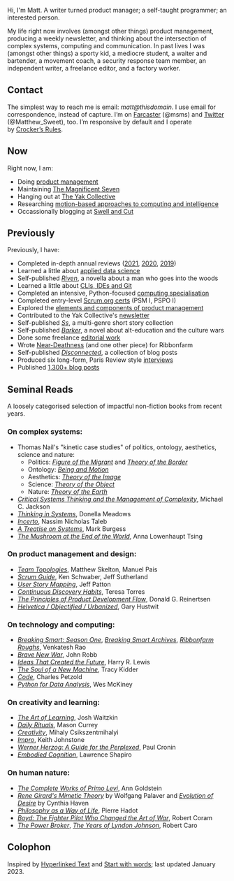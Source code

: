 Hi, I'm Matt. A writer turned product manager; a self-taught programmer; an interested person.

My life right now involves (amongst other things) product management, producing a weekly newsletter, and thinking about the intersection of complex systems, computing and communication. In past lives I was (amongst other things) a sporty kid, a mediocre student, a waiter and bartender, a movement coach, a security response team member, an independent writer, a freelance editor, and a factory worker.

## Contact

The simplest way to reach me is email: _matt@thisdomain_. I use email for correspondence, instead of capture. I’m on [Farcaster](https://www.farcaster.xyz) (@msms) and [Twitter](https://twitter.com/Matthew_Sweet) (@Matthew_Sweet), too. I’m responsive by default and I operate by [Crocker’s Rules](http://sl4.org/crocker.html).

## Now

Right now, I am:

- Doing [product management](https://swellandcut.com/useful-fictions/)
- Maintaining [The Magnificent Seven](https://buttondown.email/mag7)
- Hanging out at [The Yak Collective](https://www.yakcollective.org/about)
- Researching [motion-based approaches to computing and intelligence](https://aeon.co/ideas/is-nature-continuous-or-discrete-how-the-atomist-error-was-born)
- Occassionally blogging at [Swell and Cut](https://www.swellandcut.com)

## Previously

Previously, I have:

- Completed in-depth annual reviews ([2021](https://swellandcut.com/sotw-2021), [2020](https://swellandcut.com/sotw2020), [2019](https://swellandcut.com/2019/01/29/the-status-of-the-wholes/))
- Learned a little about [applied data science](https://www.coursera.org/specializations/data-science-python)
- Self-published [_Riven_](https://swellandcut.com/riven), a novella about a man who goes into the woods
- Learned a little about [CLIs, IDEs and Git](https://www.learnenough.com/courses)
- Completed an intensive, Python-focused [computing specialisation](https://www.coursera.org/specializations/computer-fundamentals)
- Completed entry-level [Scrum.org certs](https://www.scrum.org/professional-scrum-certifications) (PSM I, PSPO I)
- Explored the [elements and components of product management](https://swellandcut.com/ecpm)
- Contributed to the Yak Collective's [newsletter](https://yakcollective.substack.com/)
- Self-published [_Ss_](https://swellandcut.com/ss), a multi-genre short story collection
- Self-published [_Barker_](https://swellandcut.com/barker), a novel about alt-education and the culture wars
- Done some freelance [editorial work](https://swellandcut.com/editorial)
- Wrote [Near-Deathness](https://www.ribbonfarm.com/2018/06/21/near-deathness/) (and one other piece) for Ribbonfarm
- Self-published [_Disconnected_](https://swellandcut.com/disconnected), a collection of blog posts
- Produced six long-form, Paris Review style [interviews](https://swellandcut.com/interviews)
- Published [1,300+ blog posts](https://swellandcut.com/archive)

## Seminal Reads

A loosely categorised selection of impactful non-fiction books from recent years.

### On complex systems:

- Thomas Nail's "kinetic case studies" of politics, ontology, aesthetics, science and nature:
    - Politics: [_Figure of the Migrant_](https://www.sup.org/books/title/?id=23425) and [_Theory of the Border_](https://global.oup.com/academic/product/theory-of-the-border-9780190618650)
    - Ontology: [_Being and Motion_](https://global.oup.com/academic/product/being-and-motion-9780190908911)
    - Aesthetics: [_Theory of the Image_](https://global.oup.com/academic/product/theory-of-the-image-9780190050085)
    - Science: [_Theory of the Object_](https://edinburghuniversitypress.com/book-theory-of-the-object.html)
    - Nature: [_Theory of the Earth_](https://www.sup.org/books/title/?id=33107)
- [_Critical Systems Thinking and the Management of Complexity_](https://www.wiley.com/en-gb/Critical+Systems+Thinking+and+the+Management+of+Complexity-p-9781119118398), Michael C. Jackson
- [_Thinking in Systems_](https://www.chelseagreen.com/product/thinking-in-systems/), Donella Meadows
- [_Incerto_](https://www.fooledbyrandomness.com), Nassim Nicholas Taleb
- [_A Treatise on Systems_](http://markburgess.org/treatise.html), Mark Burgess
- [_The Mushroom at the End of the World_](https://press.princeton.edu/books/paperback/9780691220550/the-mushroom-at-the-end-of-the-world), Anna Lowenhaupt Tsing

### On product management and design:

- [_Team Topologies_](https://teamtopologies.com/book), Matthew Skelton, Manuel Pais
- [_Scrum Guide_](https://scrumguides.org/scrum-guide.html), Ken Schwaber, Jeff Sutherland
- [_User Story Mapping_](https://www.jpattonassociates.com/story-mapping/), Jeff Patton
- [_Continuous Discovery Habits_](https://www.producttalk.org/2021/05/continuous-discovery-habits/), Teresa Torres
- [_The Principles of Product Development Flow_](https://www.amazon.co.uk/Principles-Product-Development-Flow-Generation/dp/1935401009), Donald G. Reinertsen
- [_Helvetica / Objectified / Urbanized_](https://www.hustwit.com/interviewsbook), Gary Hustwit

### On technology and computing:

- [_Breaking Smart: Season One_](https://www.amazon.com/dp/B079Q77446), [_Breaking Smart Archives_](https://www.amazon.com/Breaking-Smart-Archives-Selected-Newsletters-ebook/dp/B088K7N3LD), [_Ribbonfarm Roughs_](https://www.amazon.com/gp/product/B078J691KZ), Venkatesh Rao
- [_Brave New War_](https://www.amazon.com/dp/0471780790?tag=ref=nosim/globalguerril-20), John Robb
- [_Ideas That Created the Future_](https://direct.mit.edu/books/book/5003/Ideas-That-Created-the-FutureClassic-Papers-of), Harry R. Lewis
- [_The Soul of a New Machine_](https://en.wikipedia.org/wiki/The_Soul_of_a_New_Machine), Tracy Kidder
- [_Code_](https://www.codehiddenlanguage.com), Charles Petzold
- [_Python for Data Analysis_](https://www.oreilly.com/library/view/python-for-data/9781449323592/), Wes McKiney

### On creativity and learning:

- [_The Art of Learning_](https://www.joshwaitzkin.com/the-art-of-learning), Josh Waitzkin
- [_Daily Rituals_](https://www.masoncurrey.com/daily-rituals), Mason Currey
- [_Creativity_](https://www.harpercollins.com/products/creativity-mihaly-csikszentmihalyi?variant=32205941211170), Mihaly Csikszentmihalyi
- [_Impro_](https://www.amazon.co.uk/Impro-Performance-Books-Improvisation-Theatre/dp/0713687010), Keith Johnstone
- [_Werner Herzog: A Guide for the Perplexed_](https://us.macmillan.com/books/9780571259779/wernerherzogaguidefortheperplexed), Paul Cronin
- [_Embodied Cognition_](https://www.routledge.com/Embodied-Cognition/Shapiro/p/book/9781138746992), Lawrence Shapiro

### On human nature:

- [_The Complete Works of Primo Levi_](https://www.penguin.co.uk/books/106486/the-complete-works-of-primo-levi-by-primo-levi/9780713999563), Ann Goldstein
- [_Rene Girard's Mimetic Theory_](https://mimetictheory.com/books/rene-girards-mimetic-theory/) by Wolfgang Palaver and [_Evolution of Desire_](https://msupress.org/9781611862836/evolution-of-desire/) by Cynthia Haven
- [_Philosophy as a Way of Life_](https://www.amazon.co.uk/Philosophy-Way-Life-Spiritual-Exercises/dp/0631180338), Pierre Hadot
- [_Boyd: The Fighter Pilot Who Changed the Art of War_](https://www.amazon.com/Boyd-Fighter-Pilot-Who-Changed/dp/0316796883), Robert Coram
- [_The Power Broker_](https://en.wikipedia.org/wiki/The_Power_Broker), [_The Years of Lyndon Johnson_](https://en.wikipedia.org/wiki/The_Years_of_Lyndon_Johnson), Robert Caro

## Colophon

Inspired by [Hyperlinked Text](https://sjmulder.nl/en/textonly.html) and [Start with words](https://justinjackson.ca/words.html); last updated January 2023.
